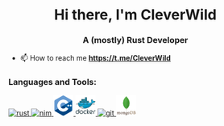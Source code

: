 <h1 align="center">Hi there, I'm CleverWild</h1>
<h3 align="center">A (mostly) Rust Developer</h3>

- 📫 How to reach me **https://t.me/CleverWild**

<h3 align="left">Languages and Tools:</h3>
<p align="left"> 
<a href="https://www.rust-lang.org" target="_blank" rel="noreferrer"> 
  <img src="https://github.com/rust-lang/rust-www/blob/gh-pages/logos/rust-logo-blk.svg" alt="rust" width="40" height="40"/> </a>
<a href="https://nim-lang.org/" target="_blank" rel="noreferrer"> 
  <img src="https://www.vectorlogo.zone/logos/nim-lang/nim-lang-icon.svg" alt="nim" width="40" height="40"/> </a> 
<a href="https://www.w3schools.com/cpp/" target="_blank" rel="noreferrer"> 
  <img src="https://raw.githubusercontent.com/devicons/devicon/master/icons/cplusplus/cplusplus-original.svg" alt="cplusplus" width="40" height="40"/> </a> 
<a href="https://www.docker.com/" target="_blank" rel="noreferrer"> 
  <img src="https://raw.githubusercontent.com/devicons/devicon/master/icons/docker/docker-original-wordmark.svg" alt="docker" width="40" height="40"/> </a> 
<a href="https://git-scm.com/" target="_blank" rel="noreferrer"> 
  <img src="https://www.vectorlogo.zone/logos/git-scm/git-scm-icon.svg" alt="git" width="40" height="40"/> </a> 
<a href="https://www.mongodb.com/" target="_blank" rel="noreferrer"> 
  <img src="https://raw.githubusercontent.com/devicons/devicon/master/icons/mongodb/mongodb-original-wordmark.svg" alt="mongodb" width="40" height="40"/> </a> 
</p>

